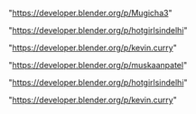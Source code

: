"https://developer.blender.org/p/Mugicha3"

"https://developer.blender.org/p/hotgirlsindelhi"

"https://developer.blender.org/p/kevin.curry"

 
"https://developer.blender.org/p/muskaanpatel"


"https://developer.blender.org/p/hotgirlsindelhi"


"https://developer.blender.org/p/kevin.curry"


 
